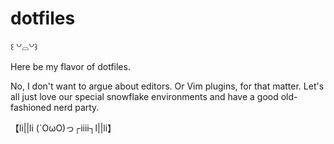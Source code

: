 # dotfiles
꒰ ꒡⌓꒡꒱

Here be my flavor of dotfiles.

No, I don't want to argue about editors. Or Vim plugins, for that matter.
Let's all just love our special snowflake environments and have a good old-fashioned nerd party.


【li||li (´OωO)っ┌iiii┐l||li】
